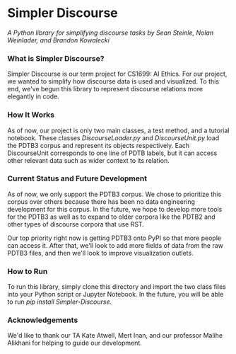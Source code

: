 # Simpler Discourse
*A Python library for simplifying discourse tasks by Sean Steinle, Nolan Weinlader, and Brandon Kowalecki*

### What is Simpler Discourse?

Simpler Discourse is our term project for CS1699: AI Ethics. For our project, we wanted to simplify how
discourse data is used and visualized. To this end, we've begun this library to represent discourse relations
more elegantly in code.

### How It Works

As of now, our project is only two main classes, a test method, and a tutorial notebook. These classes
*DiscourseLoader.py* and *DiscourseUnit.py* load the PDTB3 corpus and represent its objects respectively.
Each DiscourseUnit corresponds to one line of PDTB labels, but it can access other relevant data such as
wider context to its relation.

### Current Status and Future Development

As of now, we only support the PDTB3 corpus. We chose to prioritize this corpus over others because there has been
no data engineering development for this corpus. In the future, we hope to develop more tools for the PDTB3 as well as to
expand to older corpora like the PDTB2 and other types of discourse corpora that use RST.

Our top priority right now is getting PDTB3 onto PyPI so that more people can access it. After that, we'll look to add more fields
of data from the raw PDTB3 files, and then we'll look to improve visualization outlets.

### How to Run

To run this library, simply clone this directory and import the two class files into your Python script or Jupyter Notebook.
In the future, you will be able to run *pip install Simpler-Discourse*.

### Acknowledgements

We'd like to thank our TA Kate Atwell, Mert Inan, and our professor Malihe Alikhani for helping to guide our development.